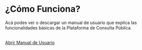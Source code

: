 # ¿Cómo Funciona?

Acá podes ver o descargar un manual de usuario que explica las funcionalidades básicas de la Plataforma de Consulta Pública.
<br>
<br>
<!-- <a class="btn btn-primary btn-lg" href="https://docs.google.com/presentation/d/1zpjxKAsYge7-wCpMjRuHt_5V7zKknIBQeipCSZqZ5AM/edit#slide=id.p" target="_blank">Abrir Manual de Usuario</a> -->
<a class="btn btn-primary btn-lg" href="https://www.argentina.gob.ar/sites/default/files/consulta_publica_-_manual_de_ingreso_plataforma_2.pdf" target="_blank">Abrir Manual de Usuario</a>
